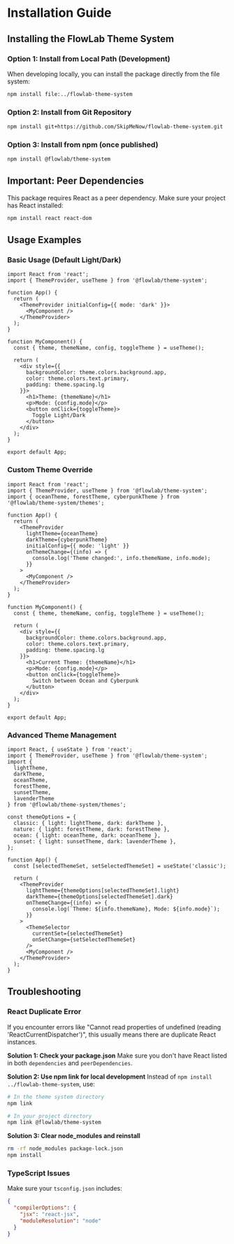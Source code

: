 # Installation Guide

## Installing the FlowLab Theme System

### Option 1: Install from Local Path (Development)

When developing locally, you can install the package directly from the file system:

```bash
npm install file:../flowlab-theme-system
```

### Option 2: Install from Git Repository

```bash
npm install git+https://github.com/SkipMeNow/flowlab-theme-system.git
```

### Option 3: Install from npm (once published)

```bash
npm install @flowlab/theme-system
```

## Important: Peer Dependencies

This package requires React as a peer dependency. Make sure your project has React installed:

```bash
npm install react react-dom
```

## Usage Examples

### Basic Usage (Default Light/Dark)

```tsx
import React from 'react';
import { ThemeProvider, useTheme } from '@flowlab/theme-system';

function App() {
  return (
    <ThemeProvider initialConfig={{ mode: 'dark' }}>
      <MyComponent />
    </ThemeProvider>
  );
}

function MyComponent() {
  const { theme, themeName, config, toggleTheme } = useTheme();
  
  return (
    <div style={{ 
      backgroundColor: theme.colors.background.app,
      color: theme.colors.text.primary,
      padding: theme.spacing.lg 
    }}>
      <h1>Theme: {themeName}</h1>
      <p>Mode: {config.mode}</p>
      <button onClick={toggleTheme}>
        Toggle Light/Dark
      </button>
    </div>
  );
}

export default App;
```

### Custom Theme Override

```tsx
import React from 'react';
import { ThemeProvider, useTheme } from '@flowlab/theme-system';
import { oceanTheme, forestTheme, cyberpunkTheme } from '@flowlab/theme-system/themes';

function App() {
  return (
    <ThemeProvider 
      lightTheme={oceanTheme}
      darkTheme={cyberpunkTheme}
      initialConfig={{ mode: 'light' }}
      onThemeChange={(info) => {
        console.log('Theme changed:', info.themeName, info.mode);
      }}
    >
      <MyComponent />
    </ThemeProvider>
  );
}

function MyComponent() {
  const { theme, themeName, config, toggleTheme } = useTheme();
  
  return (
    <div style={{ 
      backgroundColor: theme.colors.background.app,
      color: theme.colors.text.primary,
      padding: theme.spacing.lg 
    }}>
      <h1>Current Theme: {themeName}</h1>
      <p>Mode: {config.mode}</p>
      <button onClick={toggleTheme}>
        Switch between Ocean and Cyberpunk
      </button>
    </div>
  );
}

export default App;
```

### Advanced Theme Management

```tsx
import React, { useState } from 'react';
import { ThemeProvider, useTheme } from '@flowlab/theme-system';
import { 
  lightTheme, 
  darkTheme, 
  oceanTheme, 
  forestTheme, 
  sunsetTheme,
  lavenderTheme 
} from '@flowlab/theme-system/themes';

const themeOptions = {
  classic: { light: lightTheme, dark: darkTheme },
  nature: { light: forestTheme, dark: forestTheme },
  ocean: { light: oceanTheme, dark: oceanTheme },
  sunset: { light: sunsetTheme, dark: lavenderTheme },
};

function App() {
  const [selectedThemeSet, setSelectedThemeSet] = useState('classic');
  
  return (
    <ThemeProvider 
      lightTheme={themeOptions[selectedThemeSet].light}
      darkTheme={themeOptions[selectedThemeSet].dark}
      onThemeChange={(info) => {
        console.log(`Theme: ${info.themeName}, Mode: ${info.mode}`);
      }}
    >
      <ThemeSelector 
        currentSet={selectedThemeSet}
        onSetChange={setSelectedThemeSet}
      />
      <MyComponent />
    </ThemeProvider>
  );
}
```

## Troubleshooting

### React Duplicate Error

If you encounter errors like "Cannot read properties of undefined (reading 'ReactCurrentDispatcher')", this usually means there are duplicate React instances. 

**Solution 1: Check your package.json**
Make sure you don't have React listed in both `dependencies` and `peerDependencies`.

**Solution 2: Use npm link for local development**
Instead of `npm install ../flowlab-theme-system`, use:

```bash
# In the theme system directory
npm link

# In your project directory
npm link @flowlab/theme-system
```

**Solution 3: Clear node_modules and reinstall**
```bash
rm -rf node_modules package-lock.json
npm install
```

### TypeScript Issues

Make sure your `tsconfig.json` includes:

```json
{
  "compilerOptions": {
    "jsx": "react-jsx",
    "moduleResolution": "node"
  }
}
```